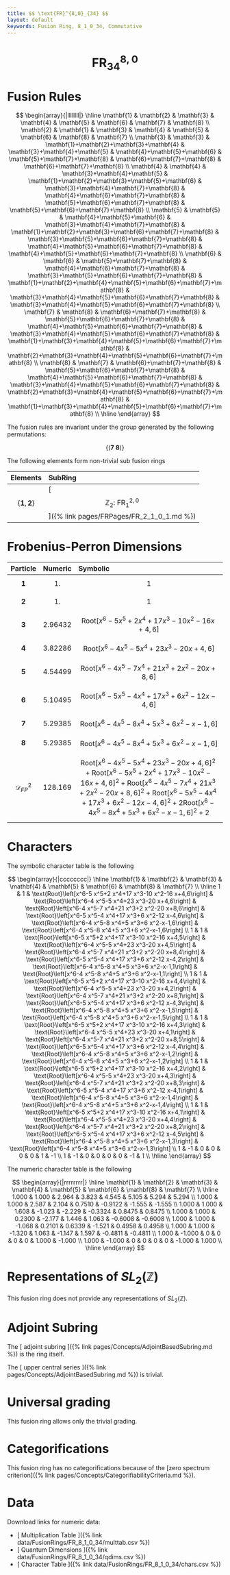 ```yaml
---
title: $$ \text{FR}^{8,0}_{34} $$
layout: default
keywords: Fusion Ring, 8_1_0_34, Commutative
---
```

# $$ \text{FR}^{8,0}_{34} $$


# Fusion Rules

$$
\begin{array}{|llllllll|}
\hline
 \mathbf{1} & \mathbf{2} & \mathbf{3} & \mathbf{4} & \mathbf{5} & \mathbf{6} & \mathbf{7} & \mathbf{8} \\
 \mathbf{2} & \mathbf{1} & \mathbf{3} & \mathbf{4} & \mathbf{5} & \mathbf{6} & \mathbf{8} & \mathbf{7} \\
 \mathbf{3} & \mathbf{3} & \mathbf{1}+\mathbf{2}+\mathbf{3}+\mathbf{4} & \mathbf{3}+\mathbf{4}+\mathbf{5} & \mathbf{4}+\mathbf{5}+\mathbf{6} & \mathbf{5}+\mathbf{7}+\mathbf{8} & \mathbf{6}+\mathbf{7}+\mathbf{8} & \mathbf{6}+\mathbf{7}+\mathbf{8} \\
 \mathbf{4} & \mathbf{4} & \mathbf{3}+\mathbf{4}+\mathbf{5} & \mathbf{1}+\mathbf{2}+\mathbf{3}+\mathbf{5}+\mathbf{6} & \mathbf{3}+\mathbf{4}+\mathbf{7}+\mathbf{8} & \mathbf{4}+\mathbf{6}+\mathbf{7}+\mathbf{8} & \mathbf{5}+\mathbf{6}+\mathbf{7}+\mathbf{8} & \mathbf{5}+\mathbf{6}+\mathbf{7}+\mathbf{8} \\
 \mathbf{5} & \mathbf{5} & \mathbf{4}+\mathbf{5}+\mathbf{6} & \mathbf{3}+\mathbf{4}+\mathbf{7}+\mathbf{8} & \mathbf{1}+\mathbf{2}+\mathbf{3}+\mathbf{6}+\mathbf{7}+\mathbf{8} & \mathbf{3}+\mathbf{5}+\mathbf{6}+\mathbf{7}+\mathbf{8} & \mathbf{4}+\mathbf{5}+\mathbf{6}+\mathbf{7}+\mathbf{8} & \mathbf{4}+\mathbf{5}+\mathbf{6}+\mathbf{7}+\mathbf{8} \\
 \mathbf{6} & \mathbf{6} & \mathbf{5}+\mathbf{7}+\mathbf{8} & \mathbf{4}+\mathbf{6}+\mathbf{7}+\mathbf{8} & \mathbf{3}+\mathbf{5}+\mathbf{6}+\mathbf{7}+\mathbf{8} & \mathbf{1}+\mathbf{2}+\mathbf{4}+\mathbf{5}+\mathbf{6}+\mathbf{7}+\mathbf{8} & \mathbf{3}+\mathbf{4}+\mathbf{5}+\mathbf{6}+\mathbf{7}+\mathbf{8} & \mathbf{3}+\mathbf{4}+\mathbf{5}+\mathbf{6}+\mathbf{7}+\mathbf{8} \\
 \mathbf{7} & \mathbf{8} & \mathbf{6}+\mathbf{7}+\mathbf{8} & \mathbf{5}+\mathbf{6}+\mathbf{7}+\mathbf{8} & \mathbf{4}+\mathbf{5}+\mathbf{6}+\mathbf{7}+\mathbf{8} & \mathbf{3}+\mathbf{4}+\mathbf{5}+\mathbf{6}+\mathbf{7}+\mathbf{8} & \mathbf{1}+\mathbf{3}+\mathbf{4}+\mathbf{5}+\mathbf{6}+\mathbf{7}+\mathbf{8} & \mathbf{2}+\mathbf{3}+\mathbf{4}+\mathbf{5}+\mathbf{6}+\mathbf{7}+\mathbf{8} \\
 \mathbf{8} & \mathbf{7} & \mathbf{6}+\mathbf{7}+\mathbf{8} & \mathbf{5}+\mathbf{6}+\mathbf{7}+\mathbf{8} & \mathbf{4}+\mathbf{5}+\mathbf{6}+\mathbf{7}+\mathbf{8} & \mathbf{3}+\mathbf{4}+\mathbf{5}+\mathbf{6}+\mathbf{7}+\mathbf{8} & \mathbf{2}+\mathbf{3}+\mathbf{4}+\mathbf{5}+\mathbf{6}+\mathbf{7}+\mathbf{8} & \mathbf{1}+\mathbf{3}+\mathbf{4}+\mathbf{5}+\mathbf{6}+\mathbf{7}+\mathbf{8} \\
\hline
\end{array}
$$


The fusion rules are invariant under the group generated by the following permutations:

$$ \{(\mathbf{7} \  \mathbf{8})\} $$


The following elements form non-trivial sub fusion rings

| Elements | SubRing |
| :------ | :------ |
| $$ \{\mathbf{1},\mathbf{2}\} $$ | [ $$ \mathbb{Z}_2:\ \text{FR}^{2,0}_{1} $$ ]({% link pages/FRPages/FR_2_1_0_1.md %}) |

# Frobenius-Perron Dimensions

| Particle | Numeric | Symbolic |
| :------ | :------ | :------ |
| $$ \mathbf{1} $$ | $$ 1. $$ | $$ 1 $$ |
| $$ \mathbf{2} $$ | $$ 1. $$ | $$ 1 $$ |
| $$ \mathbf{3} $$ | $$ 2.96432 $$ | $$ \text{Root}\left[x^6-5 x^5+2 x^4+17 x^3-10 x^2-16 x+4,6\right] $$ |
| $$ \mathbf{4} $$ | $$ 3.82286 $$ | $$ \text{Root}\left[x^6-4 x^5-5 x^4+23 x^3-20 x+4,6\right] $$ |
| $$ \mathbf{5} $$ | $$ 4.54499 $$ | $$ \text{Root}\left[x^6-4 x^5-7 x^4+21 x^3+2 x^2-20 x+8,6\right] $$ |
| $$ \mathbf{6} $$ | $$ 5.10495 $$ | $$ \text{Root}\left[x^6-5 x^5-4 x^4+17 x^3+6 x^2-12 x-4,6\right] $$ |
| $$ \mathbf{7} $$ | $$ 5.29385 $$ | $$ \text{Root}\left[x^6-4 x^5-8 x^4+5 x^3+6 x^2-x-1,6\right] $$ |
| $$ \mathbf{8} $$ | $$ 5.29385 $$ | $$ \text{Root}\left[x^6-4 x^5-8 x^4+5 x^3+6 x^2-x-1,6\right] $$ |
| $$ \mathcal{D}_{FP}^2 $$ | $$ 128.169 $$ | $$ \text{Root}\left[x^6-4 x^5-5 x^4+23 x^3-20 x+4,6\right]^2+\text{Root}\left[x^6-5 x^5+2 x^4+17 x^3-10 x^2-16 x+4,6\right]^2+\text{Root}\left[x^6-4 x^5-7 x^4+21 x^3+2 x^2-20 x+8,6\right]^2+\text{Root}\left[x^6-5 x^5-4 x^4+17 x^3+6 x^2-12 x-4,6\right]^2+2 \text{Root}\left[x^6-4 x^5-8 x^4+5 x^3+6 x^2-x-1,6\right]^2+2 $$ |

# Characters

The symbolic character table is the following

$$
\begin{array}{|cccccccc|}
\hline
 \mathbf{1} & \mathbf{2} & \mathbf{3} & \mathbf{4} & \mathbf{5} & \mathbf{6} & \mathbf{8} & \mathbf{7} \\
\hline
 1 & 1 & \text{Root}\left[x^6-5 x^5+2 x^4+17 x^3-10 x^2-16 x+4,6\right] & \text{Root}\left[x^6-4 x^5-5 x^4+23 x^3-20 x+4,6\right] & \text{Root}\left[x^6-4 x^5-7 x^4+21 x^3+2 x^2-20 x+8,6\right] & \text{Root}\left[x^6-5 x^5-4 x^4+17 x^3+6 x^2-12 x-4,6\right] & \text{Root}\left[x^6-4 x^5-8 x^4+5 x^3+6 x^2-x-1,6\right] & \text{Root}\left[x^6-4 x^5-8 x^4+5 x^3+6 x^2-x-1,6\right] \\
 1 & 1 & \text{Root}\left[x^6-5 x^5+2 x^4+17 x^3-10 x^2-16 x+4,5\right] & \text{Root}\left[x^6-4 x^5-5 x^4+23 x^3-20 x+4,5\right] & \text{Root}\left[x^6-4 x^5-7 x^4+21 x^3+2 x^2-20 x+8,4\right] & \text{Root}\left[x^6-5 x^5-4 x^4+17 x^3+6 x^2-12 x-4,2\right] & \text{Root}\left[x^6-4 x^5-8 x^4+5 x^3+6 x^2-x-1,1\right] & \text{Root}\left[x^6-4 x^5-8 x^4+5 x^3+6 x^2-x-1,1\right] \\
 1 & 1 & \text{Root}\left[x^6-5 x^5+2 x^4+17 x^3-10 x^2-16 x+4,4\right] & \text{Root}\left[x^6-4 x^5-5 x^4+23 x^3-20 x+4,2\right] & \text{Root}\left[x^6-4 x^5-7 x^4+21 x^3+2 x^2-20 x+8,1\right] & \text{Root}\left[x^6-5 x^5-4 x^4+17 x^3+6 x^2-12 x-4,3\right] & \text{Root}\left[x^6-4 x^5-8 x^4+5 x^3+6 x^2-x-1,5\right] & \text{Root}\left[x^6-4 x^5-8 x^4+5 x^3+6 x^2-x-1,5\right] \\
 1 & 1 & \text{Root}\left[x^6-5 x^5+2 x^4+17 x^3-10 x^2-16 x+4,3\right] & \text{Root}\left[x^6-4 x^5-5 x^4+23 x^3-20 x+4,1\right] & \text{Root}\left[x^6-4 x^5-7 x^4+21 x^3+2 x^2-20 x+8,5\right] & \text{Root}\left[x^6-5 x^5-4 x^4+17 x^3+6 x^2-12 x-4,4\right] & \text{Root}\left[x^6-4 x^5-8 x^4+5 x^3+6 x^2-x-1,2\right] & \text{Root}\left[x^6-4 x^5-8 x^4+5 x^3+6 x^2-x-1,2\right] \\
 1 & 1 & \text{Root}\left[x^6-5 x^5+2 x^4+17 x^3-10 x^2-16 x+4,2\right] & \text{Root}\left[x^6-4 x^5-5 x^4+23 x^3-20 x+4,3\right] & \text{Root}\left[x^6-4 x^5-7 x^4+21 x^3+2 x^2-20 x+8,3\right] & \text{Root}\left[x^6-5 x^5-4 x^4+17 x^3+6 x^2-12 x-4,1\right] & \text{Root}\left[x^6-4 x^5-8 x^4+5 x^3+6 x^2-x-1,4\right] & \text{Root}\left[x^6-4 x^5-8 x^4+5 x^3+6 x^2-x-1,4\right] \\
 1 & 1 & \text{Root}\left[x^6-5 x^5+2 x^4+17 x^3-10 x^2-16 x+4,1\right] & \text{Root}\left[x^6-4 x^5-5 x^4+23 x^3-20 x+4,4\right] & \text{Root}\left[x^6-4 x^5-7 x^4+21 x^3+2 x^2-20 x+8,2\right] & \text{Root}\left[x^6-5 x^5-4 x^4+17 x^3+6 x^2-12 x-4,5\right] & \text{Root}\left[x^6-4 x^5-8 x^4+5 x^3+6 x^2-x-1,3\right] & \text{Root}\left[x^6-4 x^5-8 x^4+5 x^3+6 x^2-x-1,3\right] \\
 1 & -1 & 0 & 0 & 0 & 0 & 1 & -1 \\
 1 & -1 & 0 & 0 & 0 & 0 & -1 & 1 \\
\hline
\end{array}
$$

The numeric character table is the following

$$
\begin{array}{|rrrrrrrr|}
\hline
 \mathbf{1} & \mathbf{2} & \mathbf{3} & \mathbf{4} & \mathbf{5} & \mathbf{6} & \mathbf{8} & \mathbf{7} \\
\hline
 1.000 & 1.000 & 2.964 & 3.823 & 4.545 & 5.105 & 5.294 & 5.294 \\
 1.000 & 1.000 & 2.587 & 2.104 & 0.7510 & -0.9122 & -1.555 & -1.555 \\
 1.000 & 1.000 & 1.608 & -1.023 & -2.229 & -0.3324 & 0.8475 & 0.8475 \\
 1.000 & 1.000 & 0.2300 & -2.177 & 1.446 & 1.063 & -0.6008 & -0.6008 \\
 1.000 & 1.000 & -1.068 & 0.2101 & 0.6339 & -1.521 & 0.4958 & 0.4958 \\
 1.000 & 1.000 & -1.320 & 1.063 & -1.147 & 1.597 & -0.4811 & -0.4811 \\
 1.000 & -1.000 & 0 & 0 & 0 & 0 & 1.000 & -1.000 \\
 1.000 & -1.000 & 0 & 0 & 0 & 0 & -1.000 & 1.000 \\
\hline
\end{array}
$$

# Representations of $SL_2(\mathbb{Z})$

This fusion ring does not provide any representations of $SL_2(\mathbb{Z}).$

# Adjoint Subring

The [ adjoint subring ]({% link pages/Concepts/AdjointBasedSubring.md %}) is the ring itself.

The [ upper central series ]({% link pages/Concepts/AdjointBasedSubring.md %}) is trivial.

# Universal grading

This fusion ring allows only the trivial grading.

# Categorifications

This fusion ring has no categorifications because of the [zero spectrum criterion]({% link pages/Concepts/CategorifiabilityCriteria.md %}).


# Data

Download links for numeric data:

* [ Multiplication Table ]({% link data/FusionRings/FR_8_1_0_34/multtab.csv %})
* [ Quantum Dimensions ]({% link data/FusionRings/FR_8_1_0_34/qdims.csv %})
* [ Character Table ]({% link data/FusionRings/FR_8_1_0_34/chars.csv %})
